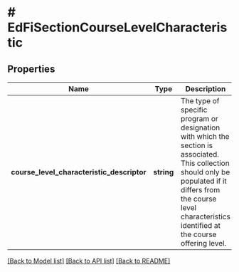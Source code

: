 # # EdFiSectionCourseLevelCharacteristic

## Properties

Name | Type | Description | Notes
------------ | ------------- | ------------- | -------------
**course_level_characteristic_descriptor** | **string** | The type of specific program or designation with which the section is associated. This collection should only be populated if it differs from the course level characteristics identified at the course offering level. |

[[Back to Model list]](../../README.md#models) [[Back to API list]](../../README.md#endpoints) [[Back to README]](../../README.md)

